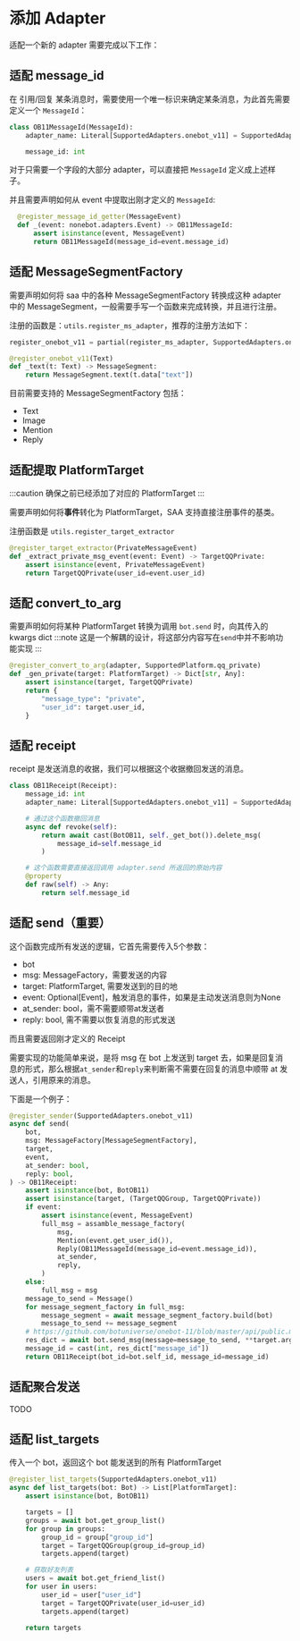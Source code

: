 # 添加 Adapter

适配一个新的 adapter 需要完成以下工作：

## 适配 message_id

在 引用/回复 某条消息时，需要使用一个唯一标识来确定某条消息，为此首先需要定义一个 `MessageId`：

```python
class OB11MessageId(MessageId):
    adapter_name: Literal[SupportedAdapters.onebot_v11] = SupportedAdapters.onebot_v11

    message_id: int
```

对于只需要一个字段的大部分 adapter，可以直接把 `MessageId` 定义成上述样子。

并且需要声明如何从 event 中提取出刚才定义的 `MessageId`:

```python
  @register_message_id_getter(MessageEvent)
  def _(event: nonebot.adapters.Event) -> OB11MessageId:
      assert isinstance(event, MessageEvent)
      return OB11MessageId(message_id=event.message_id)
```

## 适配 MessageSegmentFactory

需要声明如何将 saa 中的各种 MessageSegmentFactory 转换成这种 adapter 中的 MessageSegment，一般需要手写一个函数来完成转换，并且进行注册。

注册的函数是：`utils.register_ms_adapter`，推荐的注册方法如下：

```python
register_onebot_v11 = partial(register_ms_adapter, SupportedAdapters.onebot_v11)

@register_onebot_v11(Text)
def _text(t: Text) -> MessageSegment:
    return MessageSegment.text(t.data["text"])
```

目前需要支持的 MessageSegmentFactory 包括：

- Text
- Image
- Mention
- Reply

## 适配提取 PlatformTarget

:::caution
确保之前已经添加了对应的 PlatformTarget
:::

需要声明如何将**事件**转化为 PlatformTarget，SAA 支持直接注册事件的基类。

注册函数是 `utils.register_target_extractor`

```python
@register_target_extractor(PrivateMessageEvent)
def _extract_private_msg_event(event: Event) -> TargetQQPrivate:
    assert isinstance(event, PrivateMessageEvent)
    return TargetQQPrivate(user_id=event.user_id)
```

## 适配 convert_to_arg

需要声明如何将某种 PlatformTarget 转换为调用 `bot.send` 时，向其传入的 kwargs dict
:::note
这是一个解耦的设计，将这部分内容写在`send`中并不影响功能实现
:::

```python
@register_convert_to_arg(adapter, SupportedPlatform.qq_private)
def _gen_private(target: PlatformTarget) -> Dict[str, Any]:
    assert isinstance(target, TargetQQPrivate)
    return {
        "message_type": "private",
        "user_id": target.user_id,
    }
```

## 适配 receipt

receipt 是发送消息的收据，我们可以根据这个收据撤回发送的消息。

```python
class OB11Receipt(Receipt):
    message_id: int
    adapter_name: Literal[SupportedAdapters.onebot_v11] = SupportedAdapters.onebot_v11

    # 通过这个函数撤回消息
    async def revoke(self):
        return await cast(BotOB11, self._get_bot()).delete_msg(
            message_id=self.message_id
        )

    # 这个函数需要直接返回调用 adapter.send 所返回的原始内容
    @property
    def raw(self) -> Any:
        return self.message_id
```

## 适配 send（重要）

这个函数完成所有发送的逻辑，它首先需要传入5个参数：

- bot
- msg: MessageFactory，需要发送的内容
- target: PlatformTarget, 需要发送到的目的地
- event: Optional[Event]，触发消息的事件，如果是主动发送消息则为None
- at_sender: bool，需不需要顺带at发送者
- reply: bool, 需不需要以恢复消息的形式发送

而且需要返回刚才定义的 Receipt

需要实现的功能简单来说，是将 msg 在 bot 上发送到 target 去，如果是回复消息的形式，那么根据`at_sender`和`reply`来判断需不需要在回复的消息中顺带 at 发送人，引用原来的消息。

下面是一个例子：

```python
@register_sender(SupportedAdapters.onebot_v11)
async def send(
    bot,
    msg: MessageFactory[MessageSegmentFactory],
    target,
    event,
    at_sender: bool,
    reply: bool,
) -> OB11Receipt:
    assert isinstance(bot, BotOB11)
    assert isinstance(target, (TargetQQGroup, TargetQQPrivate))
    if event:
        assert isinstance(event, MessageEvent)
        full_msg = assamble_message_factory(
            msg,
            Mention(event.get_user_id()),
            Reply(OB11MessageId(message_id=event.message_id)),
            at_sender,
            reply,
        )
    else:
        full_msg = msg
    message_to_send = Message()
    for message_segment_factory in full_msg:
        message_segment = await message_segment_factory.build(bot)
        message_to_send += message_segment
    # https://github.com/botuniverse/onebot-11/blob/master/api/public.md#send_msg-%E5%8F%91%E9%80%81%E6%B6%88%E6%81%AF
    res_dict = await bot.send_msg(message=message_to_send, **target.arg_dict(bot))
    message_id = cast(int, res_dict["message_id"])
    return OB11Receipt(bot_id=bot.self_id, message_id=message_id)
```

## 适配聚合发送

TODO

## 适配 list_targets

传入一个 bot，返回这个 bot 能发送到的所有 PlatformTarget

```python
@register_list_targets(SupportedAdapters.onebot_v11)
async def list_targets(bot: Bot) -> List[PlatformTarget]:
    assert isinstance(bot, BotOB11)

    targets = []
    groups = await bot.get_group_list()
    for group in groups:
        group_id = group["group_id"]
        target = TargetQQGroup(group_id=group_id)
        targets.append(target)

    # 获取好友列表
    users = await bot.get_friend_list()
    for user in users:
        user_id = user["user_id"]
        target = TargetQQPrivate(user_id=user_id)
        targets.append(target)

    return targets
```

